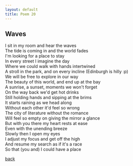 ```yaml
---
layout: default
title: Poem 20
---
```


## Waves

I sit in my room and hear the waves \
The tide is coming in and the world fades \
I'm looking for a place to stay \
In every street I imagine the day \
Where we could walk with hands intertwined \
A stroll in the park, and on every incline (Edinburgh is hilly :p) \
We will be free to explore in our way \
The beauty of this world, and end up at the bay \
A sunrise, a sunset, moments we won't forget \
On the way back we'd get hot drinks \
Still holding hands and sipping at the brims \
It starts raining as we head along \
Without each other it'd feel so wrong \
The city of literature without the romance \
Will feel so empty on giving the mirror a glance \
But with you there my heart rests at ease \
Even with the unending breeze \
Slowly then I open my eyes \
I adjust my focus and get off the high \
And resume my search as if it's a race \
So that (you and) I could have a place


 [back](../index-page.html)